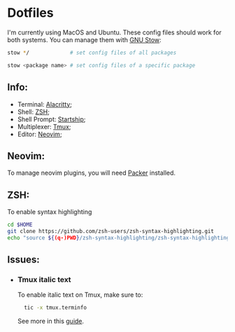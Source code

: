 # Dotfiles

I'm currently using MacOS and Ubuntu. These config files should work for both systems.
You can manage them with [GNU Stow](https://www.gnu.org/software/stow/):

```sh
stow */             # set config files of all packages

stow <package name> # set config files of a specific package
```

## Info:
- Terminal: [Alacritty](https://alacritty.org/);
- Shell: [ZSH](https://www.zsh.org);
- Shell Prompt: [Startship](https://starship.rs);
- Multiplexer: [Tmux](https://github.com/tmux/tmux);
- Editor: [Neovim](https://neovim.io/);

## Neovim:
To manage neovim plugins, you will need [Packer](https://github.com/wbthomason/packer.nvim#quickstart) installed.

## ZSH:
To enable syntax highlighting
```sh
cd $HOME
git clone https://github.com/zsh-users/zsh-syntax-highlighting.git
echo "source ${(q-)PWD}/zsh-syntax-highlighting/zsh-syntax-highlighting.zsh" >> ${ZDOTDIR:-$HOME}/.zshrc
```

## Issues:
- ### Tmux italic text
  To enable italic text on Tmux, make sure to:
  ```sh
    tic -x tmux.terminfo
  ```

  See more in this [guide](https://herrbischoff.com/2020/08/how-to-enable-italics-in-tmux/).
